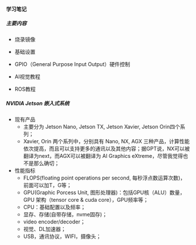#### 学习笔记

##### 主要内容

- 烧录镜像
- 基础设置
- GPIO（General Purpose Input Output）硬件控制

- AI视觉教程
- ROS教程

##### NVIDIA Jetson 嵌入式系统

- 现有产品
  - 主要分为 Jetson Nano, Jetson TX, Jetson Xavier, Jetson Orin四个系列；
  - Xavier, Orin 两个系列中，分别具有 Nano, NX, AGX 三种产品，计算性能依次提高，而且可以支持更多的通讯以及其他内容；据GPT说，NX可以被翻译为next，而AGX可以被翻译为 AI Graphics eXtreme，尽管我觉得也不是那么确切；
- 性能指标
  - FLOPS(floating point operations per second, 每秒浮点数运算次数)，前面可以加T，G等；
  - GPU(Graphic Porcess Unit, 图形处理器)：包括GPU核（ALU）数量，GPU 架构（tensor core & cuda core），GPU频率等；
  - CPU：基础配置以及频率；
  - 显存、存储(自带存储，nvme固存)；
  - video encoder/decoder；
  - 视觉、DL加速器；
  - USB，通讯协议，WIFI，摄像头；

